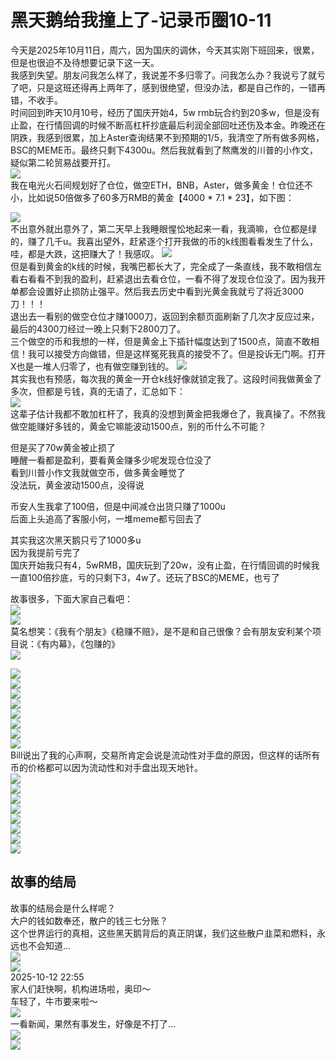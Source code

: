 # 黑天鹅给我撞上了-记录币圈10-11

今天是2025年10月11日，周六，因为国庆的调休，今天其实刚下班回来，很累，但是也很迫不及待想要记录下这一天。  
我感到失望。朋友问我怎么样了，我说差不多归零了。问我怎么办？我说亏了就亏了吧，只是这班还得再上两年了，感到很绝望，但没办法，都是自己作的，一错再错，不收手。  
时间回到昨天10月10号，经历了国庆开始4，5w rmb玩合约到20多w，但是没有止盈，在行情回调的时候不断高杠杆抄底最后利润全部回吐还伤及本金。昨晚还在阴跌，我感到很累，加上Aster查询结果不到预期的1/5，我清空了所有做多网格，BSC的MEME币。最终只剩下4300u。然后我就看到了熬鹰发的川普的小作文，疑似第二轮贸易战要开打。  
![](/imgs/web3/high-quality-articles/10-11/aoying.png)  
我在电光火石间规划好了仓位，做空ETH，BNB，Aster，做多黄金！仓位还不小，比如说50倍做多了60多万RMB的黄金【4000 * 7.1 * 23】，如下图：  

![](/imgs/web3/high-quality-articles/10-11/huangjin-2.jpg)  
不出意外就出意外了，第二天早上我睡眼惺忪地起来一看，我滴嘛，仓位都是绿的，赚了几千u。我喜出望外，赶紧逐个打开我做的币的k线图看看发生了什么，哇，都是大跌，这把赚大了！我感叹。
![](/imgs/web3/high-quality-articles/10-11/cangwei-1.jpg)  
但是看到黄金的k线的时候，我嘴巴都长大了，完全成了一条直线，我不敢相信左看右看看不到我的盈利，赶紧退出去看仓位，一看不得了发现仓位没了。因为我开单都会设置好止损防止强平。然后我去历史中看到光黄金我就亏了将近3000刀！！！  
退出去一看别的做空仓位才赚1000刀，返回到余额页面刷新了几次才反应过来，最后的4300刀经过一晚上只剩下2800刀了。  
三个做空的币和我想的一样，但是黄金上下插针幅度达到了1500点，简直不敢相信！我可以接受方向做错，但是这样冤死我真的接受不了。但是投诉无门啊。打开X也是一堆人归零了，也有做空赚到钱的。
![](/imgs/web3/high-quality-articles/10-11/huangjin-3.jpg)  
其实我也有预感，每次我的黄金一开仓k线好像就锁定我了。这段时间我做黄金了多次，但都是亏钱，真的无语了，汇总如下：  
![](/imgs/web3/high-quality-articles/10-11/huangjin-1.png)  
这辈子估计我都不敢加杠杆了，我真的没想到黄金把我爆仓了，我真操了。不然我做空能赚好多钱的，黄金它嘛能波动1500点，别的币什么不可能？  

但是买了70w黄金被止损了  
睡醒一看都是盈利，要看黄金赚多少呢发现仓位没了  
看到川普小作文我就做空币，做多黄金睡觉了  
没法玩，黄金波动1500点，没得说  

币安人生我拿了100倍，但是中间减仓出货只赚了1000u  
后面上头追高了客服小何，一堆meme都亏回去了  

其实我这次黑天鹅只亏了1000多u  
因为我提前亏完了  
国庆开始我只有4，5wRMB，国庆玩到了20w，没有止盈，在行情回调的时候我一直100倍抄底，亏的只剩下3，4w了。还玩了BSC的MEME，也亏了  

故事很多，下面大家自己看吧：  
![](/imgs/web3/high-quality-articles/10-11/usde.jpg)  
![](/imgs/web3/high-quality-articles/10-11/jujing.png)  
莫名想笑：《我有个朋友》《稳赚不赔》，是不是和自己很像？会有朋友安利某个项目说：《有内幕》，《包赚的》  
![](/imgs/web3/high-quality-articles/10-11/vida.png)  

![](/imgs/web3/high-quality-articles/10-11/caomei.jpg)  
![](/imgs/web3/high-quality-articles/10-11/ziqi.png)  
![](/imgs/web3/high-quality-articles/10-11/pudate.png)  
![](/imgs/web3/high-quality-articles/10-11/laoyu.png)  
![](/imgs/web3/high-quality-articles/10-11/ab-1.png)  
![](/imgs/web3/high-quality-articles/10-11/dachui.png)  
![](/imgs/web3/high-quality-articles/10-11/tinghu.png)  
![](/imgs/web3/high-quality-articles/10-11/xiyu.png)  
Bill说出了我的心声啊，交易所肯定会说是流动性对手盘的原因，但这样的话所有币的价格都可以因为流动性和对手盘出现天地针。  
![](/imgs/web3/high-quality-articles/10-11/bill-paxg.png)  
![](/imgs/web3/high-quality-articles/10-11/result.png)  
![](/imgs/web3/high-quality-articles/10-11/aoying-1.png)  
![](/imgs/web3/high-quality-articles/10-11/liuge-paxg.png)  
![](/imgs/web3/high-quality-articles/10-11/bn-us.png)  
![](/imgs/web3/high-quality-articles/10-11/zhainan.png)  
![](/imgs/web3/high-quality-articles/10-11/beijiang.png)  
![](/imgs/web3/high-quality-articles/10-11/bawangxian.png)  



## 故事的结局
故事的结局会是什么样呢？  
大户的钱如数奉还，散户的钱三七分账？  
这个世界运行的真相，这些黑天鹅背后的真正阴谋，我们这些散户韭菜和燃料，永远也不会知道...    
![](/imgs/web3/high-quality-articles/10-11/xingmeng.png)  
![](/imgs/web3/high-quality-articles/10-11/jieju.png)  
2025-10-12 22:55  
家人们赶快啊，机构进场啦，奥印～  
车轻了，牛市要来啦～  
![](/imgs/web3/high-quality-articles/10-11/aoyin.jpg)  
一看新闻，果然有事发生，好像是不打了...  
![](/imgs/web3/high-quality-articles/10-11/ab-1.jpg)  
![](/imgs/web3/high-quality-articles/10-11/ab-2.jpg)  